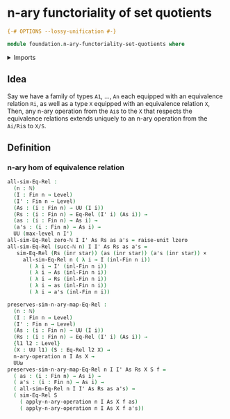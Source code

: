 # n-ary functoriality of set quotients

```agda
{-# OPTIONS --lossy-unification #-}
```

```agda
module foundation.n-ary-functoriality-set-quotients where
```

<details><summary>Imports</summary>

```agda
open import elementary-number-theory.natural-numbers

open import foundation.cartesian-product-types
open import foundation.coproduct-types
open import foundation.n-ary-operations
open import foundation.unit-type
open import foundation.universe-levels

open import foundation-core.equivalence-relations

open import linear-algebra.vectors

open import univalent-combinatorics.standard-finite-types
```

</details>

## Idea

Say we have a family of types `A1`, ..., `An` each equipped with an equivalence
relation `Ri`, as well as a type `X` equipped with an equivalence relation `X`,
Then, any n-ary operation from the `Ai`s to the `X` that respects the
equivalence relations extends uniquely to an n-ary operation from the `Ai/Ri`s
to `X/S`.

## Definition

### n-ary hom of equivalence relation

```agda
all-sim-Eq-Rel :
  (n : ℕ)
  (I : Fin n → Level)
  (I' : Fin n → Level)
  (As : (i : Fin n) → UU (I i))
  (Rs : (i : Fin n) → Eq-Rel (I' i) (As i)) →
  (as : (i : Fin n) → As i) →
  (a's : (i : Fin n) → As i) →
  UU (max-level n I')
all-sim-Eq-Rel zero-ℕ I I' As Rs as a's = raise-unit lzero
all-sim-Eq-Rel (succ-ℕ n) I I' As Rs as a's =
   sim-Eq-Rel (Rs (inr star)) (as (inr star)) (a's (inr star)) ×
     all-sim-Eq-Rel n ( λ i → I (inl-Fin n i))
       ( λ i → I' (inl-Fin n i))
       ( λ i → As (inl-Fin n i))
       ( λ i → Rs (inl-Fin n i))
       ( λ i → as (inl-Fin n i))
       ( λ i → a's (inl-Fin n i))

preserves-sim-n-ary-map-Eq-Rel :
  (n : ℕ)
  (I : Fin n → Level)
  (I' : Fin n → Level)
  (As : (i : Fin n) → UU (I i))
  (Rs : (i : Fin n) → Eq-Rel (I' i) (As i)) →
  {l1 l2 : Level}
  (X : UU l1) (S : Eq-Rel l2 X) →
  n-ary-operation n I As X →
  UUω
preserves-sim-n-ary-map-Eq-Rel n I I' As Rs X S f =
  ( as : (i : Fin n) → As i) →
  ( a's : (i : Fin n) → As i) →
  ( all-sim-Eq-Rel n I I' As Rs as a's) →
  ( sim-Eq-Rel S
    ( apply-n-ary-operation n I As X f as)
    ( apply-n-ary-operation n I As X f a's))
```
